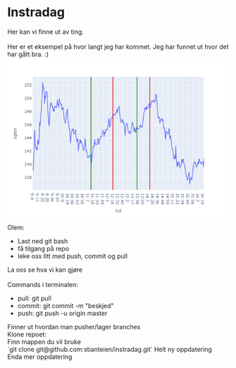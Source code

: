 # Instradag
Her kan vi finne ut av ting.<br><br>
Her er et eksempel på hvor langt jeg har kommet. Jeg har funnet ut hvor det har gått bra. :)
![alt text](images/eksempel.png)



Olem:
<ul>
	<li> Last ned git bash
	<li> få tilgang på repo
	<li> leke oss litt med push, commit og pull
</ul>
La oss se hva vi kan gjøre
<br><br>
Commands i terminalen:
<ul>
	<li> pull: git pull
	<li> commit: git commit -m "beskjed"
	<li> push: git push -u origin master
</ul>
Finner ut hvordan man pusher/lager branches<br>
Klone repoet:<br>
Finn mappen du vil bruke<br>
`git clone git@github.com:stianteien/instradag.git`
Helt ny oppdatering<br>
Enda mer oppdatering